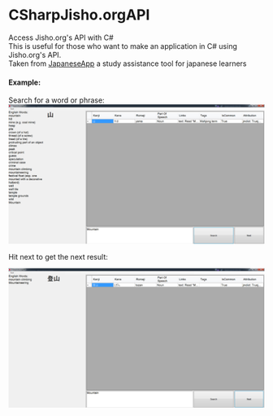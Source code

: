 # CSharpJisho.orgAPI
Access Jisho.org's API with C#
<br>
This is useful for those who want to make an application in C# using Jisho.org's API.
<br>
Taken from [JapaneseApp](https://github.com/LukeAnderson/JapaneseApp) a study assistance tool for japanese learners

#### Example:
Search for a word or phrase:
![Mountain Example 1](https://github.com/LukeAnderson/CSharpJisho.orgAPI/raw/master/Resources/MountainExample1.png)


Hit next to get the next result:

![Mountain Example 2](https://github.com/LukeAnderson/CSharpJisho.orgAPI/raw/master/Resources/MountainExample2.png)
